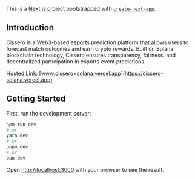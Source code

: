 This is a [Next.js](https://nextjs.org) project bootstrapped with [`create-next-app`](https://nextjs.org/docs/app/api-reference/cli/create-next-app).

## Introduction

Cissero is a Web3-based esports prediction platform that allows users to forecast match outcomes and earn crypto rewards. 
Built on Solana blockchain technology, Cissero ensures transparency, fairness, and decentralized participation in esports 
event predictions.

Hosted Link: [www.cissero=solana.vercel.app](https://cissero-solana.vercel.app)

## Getting Started

First, run the development server:

```bash
npm run dev
# or
yarn dev
# or
pnpm dev
# or
bun dev
```

Open [http://localhost:3000](http://localhost:3000) with your browser to see the result.

